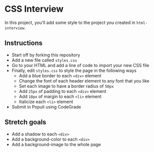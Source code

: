 # CSS Interview

In this project, you'll add some style to the project you created in `html-interview`.

## Instructions

* Start off by forking this repository
* Add a new file called `styles.css`
* Go to your HTML and add a line of code to import your new CSS file
* Finally, edit `styles.css` to style the page in the following ways
  * Add a blue border to each `<div>` element
  * Change the font of each header element to any font that you like
  * Set each image to have a border radius of `50px`
  * Add `25px` of padding to each `<div>` element
  * Add `10px` of margin to each `<li>` element
  * Italicize each `<li>` element
* Submit in Populi using CodeGrade
  
## Stretch goals

* Add a shadow to each `<div>`
* Add a background-color to each `<div>`
* Add a background-image to the whole page
